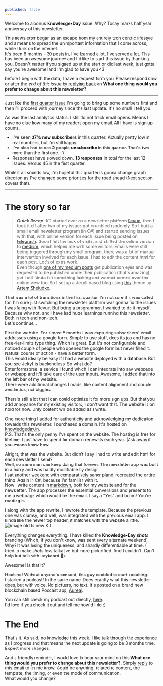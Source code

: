 ```yaml
---
published: false
---
```

Welcome to a bonus **Knowledge•Day** issue. Why? Today marks half year anniversay of this newsletter.  

This newsletter began as an escape from my entirely tech centric lifestyle and a means to spread the unimportant information that I come across, while I lurk on the internet.  
It's been 6 months - 30 posts in, I've learned a lot, I've served a lot. This has been an awesome journey and I'd like to start this issue by thanking you. Doesn't matter if you signed up at the start or did last week, just gotta say you're awesome! and I'm glad to have you <3  

before I begin with the data, I have a request form you. Please respond *now* or after the *end of this issue* by [replying back](mailto:KnowledgeDay@protonmail.com?subject=A%20change%20in%20Knowledge%E2%80%A2Day&body=I'd%20rather%20want%20this%20newsletter%20to....) on **What one thing would you prefer to change about this newsletter?**  

--------

Just like the [first quarter issue](https://knowledgeday.in/a-quarter-of-texts/) I'm going to bring up some numbers first and then I'll proceed with journey since the last update. It's no small I tell you.  

As was the last analytics status. I still do not track email opens. Means I have no clue how many of my readers open my email. All I have is sign up counts.  

- I've seen **37% new subscribers** in this quarter. Actually pretty low in real numbers, but I'm still happy.  
- I've also had to see **2** people **unsubscribe** in this quarter. That's two more than the first one. :'(  
- Responses have slowed down. **13 responses** in total for the last 12 issues. Versus 45 in the first quarter.

While it all sounds low, I'm hopeful this quarter is gonna change graph direction as I've changed some priorities for the road ahead (Next section covers that).

-----

# The story so far

> **_Quick Recap_**: KD started over on a newsletter platform [Revue](http://getrevue.co/), then I took it off after two of my issues got crumbled randomly. So I built a small email newsletter program (in C#) and started sending issues with that, with online version for each issue being posted on [telegraph](http://telegra.ph/).
Soon I felt the lack of visits, and shifted the online version to [medium](https://medium.com/), which helped me with some visitors. Emails were still being triggered through my small program, there was a lot of manual intervention involved for each issue. I had to edit the content html for each post. Lot's of extra work.  
Even though [one of my medium posts](https://medium.com/the-capital/from-bitcoin-to-mining-to-halving-all-explained-like-were-five-3ca5ba2cef8) got publication eyes and was requested to be published under their publication (that's amazing), yet I still kinda felt something lacking and wanted control over the online view too. So I set up a Jekyll based blog using [this](http://artemsheludko.com/flexible-jekyll/) theme by [Artem Sheludko](https://github.com/artemsheludko).  

That was a lot of transitions in the first quarter. I'm not sure if it was called for. I'm sure just switching the newsletter platform was gonna fix the issues I was faing with Revue. But being a programmer, I wanted to do it myself. Because why not, and I have had huge learnings running this newsletter. Both in tech and non-tech.  
Let's continue...

First the website. For almost 5 months I was capturing subscribers' email addresses using a google form. Simple to use stuff, does its job and has no free-tier-limits type thing. Which is great. But it's not configurable and I noticed couple of people who opened the google form but never filled it. Natural course of action - have a better form.  
This would ideally be easy if I had a website deployed with a database. But you see Jekyll is backendless. So what do?  
Enter formspree, a service I found which I can integrate into any webpage or webapp and it'll take care of the user inputs. Awesome, I added that into the left bar of my website.  
There were additional changes I made, like content alignment and couple aesthetics, not biggies.  

There's still a lot that I can could optimize it for more sign ups. But that you add annoyance for my existing visitors, I don't want that. The website is on hold for now. Only content will be added as I write.  

One more thing I added for authenticity and acknowledging my dedication towards this newsletter. I purchased a domain. It's hosted on [knowledgeday.in](http://knowledgeday.in/).  
P.S. That's the only penny I've spent on the website. The hosting is free for lifetime. I just have to spend for domain renewals each year. (Ask away if you waana know how)  

Alright, that was the website. But didn't I say I had to write and edit html for each newsletter I send?  
Well, no sane man can keep doing that forever. The newsletter app was built in a hurry and was hardly modifiable by design.  
I sat another weekend with comparatively saner pland, recreated the entire thing. Again in C#, because I'm familiar with it.  
Now I write content in [markdown](https://www.markdownguide.org/getting-started/), both for my website and for the newsletter. The app processes the essential conversions and presents to me a webpage which would be the email. I say a "Yes" and boom! You're reading it.  

I along with the app rewrite, I rewrote the template. Because the previous one was clumsy, and well, was integrated with the previous email app. I kinda like the newer top header, it matches with the website a little.  
![image old to new KD]()  

Everything changes everything. I have killed the **Knowledge•Day _shots_** branding (Which, if you don't know, was sent every alternate weekend). Why? It was losing the uniqueness, and shardly differentiable at time. (I tried to make _shots_ less talkative but more picturified. And I couldn't. Can't help but talk with keyboard 🤷).

Awesome! Is that it?   

Heck no! Without anyone's consent, this guy decided to start speaking.  
I started a podcast! In the same name. Does exactly what this newsletter does, but with voice. No pictuers, no text.
It's posted on a brand new blockchain based Podcast app, [Aureal](https://cutt.ly/lgEXwVf).  

You can still check my podcast out directly, [here](https://cutt.ly/2gOEnZF).  
I'd love if you check it out and tell me how'd I do :)

# The End
That's it. As said, no knowledge this week. I like talk through the experience as I progress and that means the next update is going to be 3 months time. Expect more changes.  

And a friendly reminder, I would love to hear your mind on this **What one thing would you prefer to change about this newsletter?**. Simply [reply](mailto:KnowledgeDay@protonmail.com?subject=A%20change%20in%20Knowledge%E2%80%A2Day&body=I'd%20rather%20want%20this%20newsletter%20to....) to this email to let me know.
Could be anything, related to content, the template, the timing, or even the mode of communication.  
What would you change?